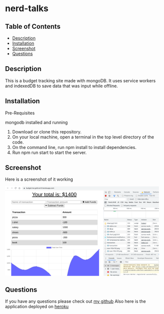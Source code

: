 # nerd-talks

## Table of Contents

- [Description](#description)
- [Installation](#installation)
- [Screenshot](#screenshot)
- [Questions](#questions)

## Description

This is a budget tracking site made with mongoDB. It uses service workers and indexedDB to save data that was input while offline.

## Installation

Pre-Requisites

mongodb installed and running

1. Download or clone this repository.
2. On your local machine, open a terminal in the top level directory of the code.
3. On the command line, run npm install to install dependencies.
4. Run npm run start to start the server.

## Screenshot

Here is a screenshot of it working

![screenshot](./images/budgetmegold.png)

## Questions

If you have any questions please check out [my github](https://github.com/Naomilounsbury/budget-me-gold-arrrh) Also here is the application deployed on [heroku](https://budget-me-gold-arrrh.herokuapp.com/)
